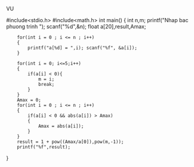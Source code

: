 VU



#include<stdio.h>
#include<math.h>
int main()
{
	int n,m;
	printf("Nhap bac phuong trinh ");
	scanf("%d",&n);
	float a[20],result,Amax;
	
		for(int i = 0 ; i <= n ; i++)
		{
			printf("a[%d] = ",i); scanf("%f", &a[i]);
		}
	
		for(int i = 0; i<=5;i++)
	    {
	        if(a[i] < 0){
	            m = i;
	            break;
	        }
	    }
		Amax = 0;
		for(int i = 0 ; i <= n ; i++)
		{
			if(a[i] < 0 && abs(a[i]) > Amax)
			{
				Amax = abs(a[i]);
			}
		}
		result = 1 + pow((Amax/a[0]),pow(m,-1));
		printf("%f",result);
}
